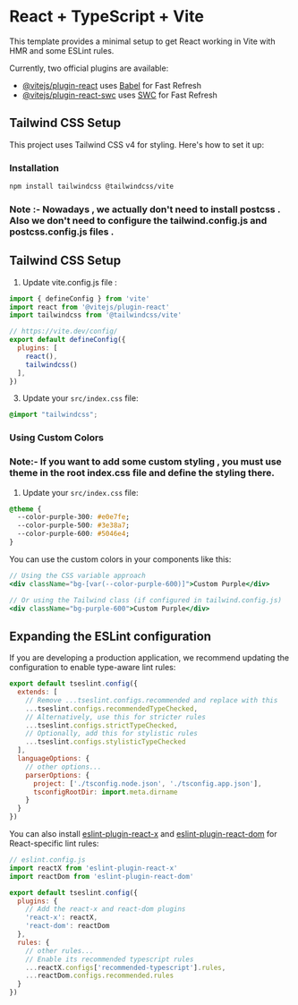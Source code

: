 # React + TypeScript + Vite

This template provides a minimal setup to get React working in Vite with HMR and some ESLint rules.

Currently, two official plugins are available:

- [@vitejs/plugin-react](https://github.com/vitejs/vite-plugin-react/blob/main/packages/plugin-react/README.md) uses [Babel](https://babeljs.io/) for Fast Refresh
- [@vitejs/plugin-react-swc](https://github.com/vitejs/vite-plugin-react-swc) uses [SWC](https://swc.rs/) for Fast Refresh

## Tailwind CSS Setup

This project uses Tailwind CSS v4 for styling. Here's how to set it up:

### Installation

```bash
npm install tailwindcss @tailwindcss/vite
```

### Note :- Nowadays , we actually don't need to install postcss . Also we don't need to configure the tailwind.config.js and postcss.config.js files .

## Tailwind CSS Setup

1. Update vite.config.js file :

```js
import { defineConfig } from 'vite'
import react from '@vitejs/plugin-react'
import tailwindcss from '@tailwindcss/vite'

// https://vite.dev/config/
export default defineConfig({
  plugins: [
    react(),
    tailwindcss()
  ],
})

```

3. Update your `src/index.css` file:

```css
@import "tailwindcss";
```

### Using Custom Colors

### Note:- If you want to add some custom styling , you must use theme in the root index.css file and define the styling there.

1. Update your `src/index.css` file:

```css
@theme {
  --color-purple-300: #e0e7fe;
  --color-purple-500: #3e38a7;
  --color-purple-600: #5046e4;
}
```

You can use the custom colors in your components like this:

```jsx
// Using the CSS variable approach
<div className="bg-[var(--color-purple-600)]">Custom Purple</div>

// Or using the Tailwind class (if configured in tailwind.config.js)
<div className="bg-purple-600">Custom Purple</div>
```

## Expanding the ESLint configuration

If you are developing a production application, we recommend updating the configuration to enable type-aware lint rules:

```js
export default tseslint.config({
  extends: [
    // Remove ...tseslint.configs.recommended and replace with this
    ...tseslint.configs.recommendedTypeChecked,
    // Alternatively, use this for stricter rules
    ...tseslint.configs.strictTypeChecked,
    // Optionally, add this for stylistic rules
    ...tseslint.configs.stylisticTypeChecked
  ],
  languageOptions: {
    // other options...
    parserOptions: {
      project: ['./tsconfig.node.json', './tsconfig.app.json'],
      tsconfigRootDir: import.meta.dirname
    }
  }
})
```

You can also install [eslint-plugin-react-x](https://github.com/Rel1cx/eslint-react/tree/main/packages/plugins/eslint-plugin-react-x) and [eslint-plugin-react-dom](https://github.com/Rel1cx/eslint-react/tree/main/packages/plugins/eslint-plugin-react-dom) for React-specific lint rules:

```js
// eslint.config.js
import reactX from 'eslint-plugin-react-x'
import reactDom from 'eslint-plugin-react-dom'

export default tseslint.config({
  plugins: {
    // Add the react-x and react-dom plugins
    'react-x': reactX,
    'react-dom': reactDom
  },
  rules: {
    // other rules...
    // Enable its recommended typescript rules
    ...reactX.configs['recommended-typescript'].rules,
    ...reactDom.configs.recommended.rules
  }
})
```
